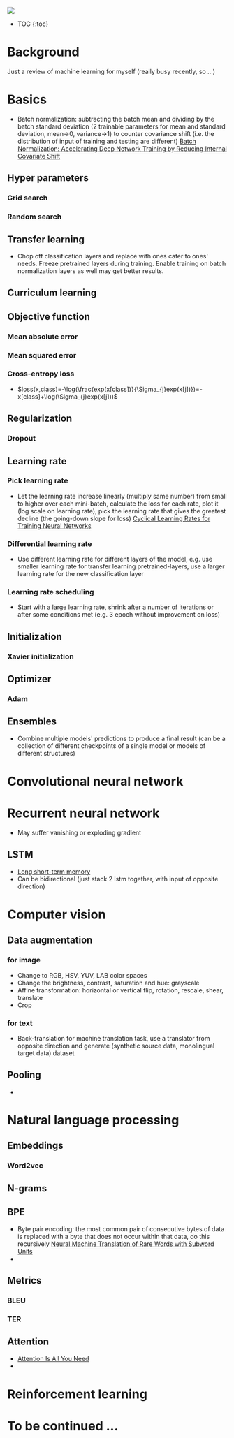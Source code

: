 ![](https://photo.settour.com.tw/900x600/https%3A%2F%2Fs2.settour.com.tw%2Fss_img%2FGFG%2F0000%2F0002%2F55%2Fori_9681881.jpg)

* TOC
{:toc}

# Background

Just a review of machine learning for myself (really busy recently, so ...)

# Basics
- Batch normalization:  subtracting the batch mean and dividing by the batch standard deviation (2 trainable parameters for mean and standard deviation, mean->0, variance->1) to counter covariance shift (i.e. the distribution of input of training and testing are different) [Batch Normalization: Accelerating Deep Network Training by Reducing Internal Covariate Shift]( https://arxiv.org/pdf/1502.03167v3.pdf ) 

## Hyper parameters

### Grid search

### Random search



## Transfer learning

- Chop off classification layers and replace with ones cater to ones' needs. Freeze pretrained layers during training. Enable training on batch normalization layers as well may get better results.


## Curriculum learning


## Objective function

### Mean absolute error

### Mean squared error

### Cross-entropy loss

- $loss(x,class)=-\log(\frac{exp(x[class])}{\Sigma_{j}exp(x[j])})=-x[class]+\log(\Sigma_{j}exp(x[j]))$

## Regularization

### Dropout

## Learning rate

###  Pick learning rate

- Let the learning rate increase linearly (multiply same number) from small to higher over each mini-batch, calculate the loss for each rate, plot it (log scale on learning rate), pick the learning rate that gives the greatest decline (the going-down slope for loss) [Cyclical Learning Rates for Training Neural Networks]( https://arxiv.org/pdf/1506.01186.pdf )

### Differential learning rate

- Use different learning rate for different layers of the model, e.g. use smaller learning rate for transfer learning pretrained-layers, use a larger learning rate for the new classification layer

### Learning rate scheduling

- Start with a large learning rate, shrink after a number of iterations or after some conditions met (e.g. 3 epoch without improvement on loss)

## Initialization

### Xavier initialization

## Optimizer

### Adam

## Ensembles

- Combine multiple models' predictions to produce a final result (can be a collection of different checkpoints of a single model or models of different structures)

# Convolutional neural network



# Recurrent neural network

- May suffer vanishing or exploding gradient



## LSTM

- [Long short-term memory]( https://www.bioinf.jku.at/publications/older/2604.pdf )
- Can be bidirectional (just stack 2 lstm together, with input of opposite direction)

# Computer vision

## Data augmentation

### for image

- Change to RGB, HSV, YUV, LAB color spaces
- Change the brightness, contrast, saturation and hue: grayscale
- Affine transformation: horizontal or vertical flip, rotation, rescale, shear, translate 
- Crop

### for text

- Back-translation for machine translation task, use a translator from opposite direction and generate (synthetic source data, monolingual target data) dataset

## Pooling

- 

# Natural language processing

## Embeddings

### Word2vec

## N-grams



## BPE

- Byte pair encoding:  the most common pair of consecutive bytes of data is replaced with a byte that does not occur within that data, do this recursively [Neural Machine Translation of Rare Words with Subword Units]( https://arxiv.org/pdf/1508.07909.pdf )
- 

## Metrics

### BLEU

### TER



## Attention

- [Attention Is All You Need]( https://arxiv.org/pdf/1706.03762.pdf )
- 

# Reinforcement learning



# To be continued ...

